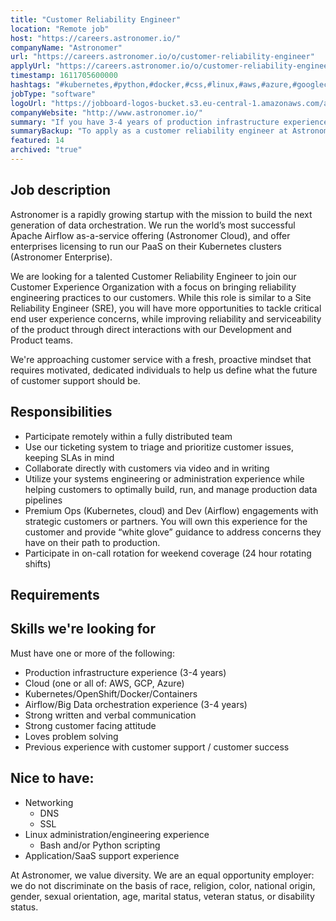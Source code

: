 ```yaml
---
title: "Customer Reliability Engineer"
location: "Remote job"
host: "https://careers.astronomer.io/"
companyName: "Astronomer"
url: "https://careers.astronomer.io/o/customer-reliability-engineer"
applyUrl: "https://careers.astronomer.io/o/customer-reliability-engineer/c/new"
timestamp: 1611705600000
hashtags: "#kubernetes,#python,#docker,#css,#linux,#aws,#azure,#googlecloud,#management,#optimization"
jobType: "software"
logoUrl: "https://jobboard-logos-bucket.s3.eu-central-1.amazonaws.com/astronomer"
companyWebsite: "http://www.astronomer.io/"
summary: "If you have 3-4 years of production infrastructure experience, Astronomer is looking for someone with your knowledge."
summaryBackup: "To apply as a customer reliability engineer at Astronomer, you preferably need to have some knowledge of: #kubernetes, #python, #css."
featured: 14
archived: "true"
---
```


## Job description

Astronomer is a rapidly growing startup with the mission to build the next generation of data orchestration. We run the world’s most successful Apache Airflow as-a-service offering (Astronomer Cloud), and offer enterprises licensing to run our PaaS on their Kubernetes clusters (Astronomer Enterprise).

We are looking for a talented Customer Reliability Engineer to join our Customer Experience Organization with a focus on bringing reliability engineering practices to our customers. While this role is similar to a Site Reliability Engineer (SRE), you will have more opportunities to tackle critical end user experience concerns, while improving reliability and serviceability of the product through direct interactions with our Development and Product teams.

We're approaching customer service with a fresh, proactive mindset that requires motivated, dedicated individuals to help us define what the future of customer support should be.

## Responsibilities

*   Participate remotely within a fully distributed team
*   Use our ticketing system to triage and prioritize customer issues, keeping SLAs in mind
*   Collaborate directly with customers via video and in writing
*   Utilize your systems engineering or administration experience while helping customers to optimally build, run, and manage production data pipelines
*   Premium Ops (Kubernetes, cloud) and Dev (Airflow) engagements with strategic customers or partners. You will own this experience for the customer and provide “white glove” guidance to address concerns they have on their path to production.
*   Participate in on-call rotation for weekend coverage (24 hour rotating shifts)

## Requirements

## Skills we're looking for

Must have one or more of the following:

*   Production infrastructure experience (3-4 years)
*   Cloud (one or all of: AWS, GCP, Azure)
*   Kubernetes/OpenShift/Docker/Containers
*   Airflow/Big Data orchestration experience (3-4 years)
*   Strong written and verbal communication
*   Strong customer facing attitude
*   Loves problem solving
*   Previous experience with customer support / customer success

## Nice to have:

*   Networking
    *   DNS
    *   SSL
*   Linux administration/engineering experience
    *   Bash and/or Python scripting
*   Application/SaaS support experience

At Astronomer, we value diversity. We are an equal opportunity employer: we do not discriminate on the basis of race, religion, color, national origin, gender, sexual orientation, age, marital status, veteran status, or disability status.
